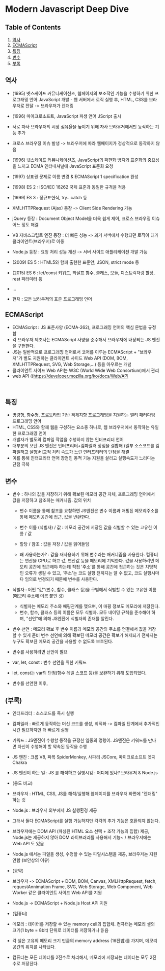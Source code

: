 # Modern Javascript Deep Dive 

## Table of Contents

1. [역사](#역사)
1. [ECMAScript](#ECMAScript)
1. [특징](#특징)
1. [변수](#변수)
1. [부록](#부록)

## 역사

- (1995) 넷스케이프 커뮤니케이션즈, 웹페이지의 보조적인 기능을 수행하기 위한 프로그래밍 언어 JavaScript 개발
        - 웹 서버에서 로직 실행 후, HTML, CSS를 브라우저로 전달 -> 브라우저가 렌더링

- (1996) 마이크로소프트, JavaScript 파생 언어 JScript 출시
- 서로 자사 브라우저의 시장 점유율을 높이기 위해 자사 브라우저에서만 동작하는 기능 추가
- 크로스 브라우징 이슈 발생 -> 브라우저에 따라 웹페이지가 정상적으로 동작하지 않음
- (1996) 넷스케이프 커뮤니케이션즈, JavaScript의 파편화 방지와 표준화의 중요성을 느끼고 ECMA 인터내셔널에 JavaScript 표준화 요청
- (1997) 상표권 문제로 이름 변경 & ECMAScript 1 specification 완성
- (1998) ES 2 : ISO/IEC 16262 국제 표준과 동일한 규격을 적용
- (1999) ES 3 : 정규표현식, try...catch 등
- XMLHTTPRequest (Ajax) 등장 -> Client Side Rendering 가능
- jQuery 등장 : Document Object Model을 더욱 쉽게 제어, 크로스 브라우징 이슈 어느 정도 해결
- V8 자바스크립트 엔진 등장 : 더 빠른 성능 -> 과거 서버에서 수행되던 로직이 대거 클라이언트(브라우저)로 이동
- Node.js 등장 : 요청 처리 성능 개선 -> 서버 사이드 애플리케이션 개발 가능

- (2009) ES 5 : HTML5와 함께 출현한 표준안, JSON, strict mode 등
- (2015) ES 6 : let/const 키워드, 화살표 함수, 클래스, 모듈, 디스트럭처링 할당, rest 파라미터 등
- ...
- 현재 : 모든 브라우저의 표준 프로그래밍 언어

## ECMAScript

- ECMAScript : JS 표준사양 (ECMA-262), 프로그래밍 언어의 핵심 문법을 규정함
- 각 브라우저 제조사는 ECMAScript 사양을 준수해서 브라우저에 내장되는 JS 엔진을 구현한다.
- JS는 일반적으로 프로그래밍 언어로서 코어를 이루는 ECMAScript + "브라우저"가 별도 지원하는 클라이언트 사이드 Web API (DOM, BOM, XMLHTTPRequest, SVG, Web Storage,...) 등을 아우르는 개념
- 클라이언트 사이드 Web API는 W3C (World Wide Web Consortium)에서 관리
- web API ()https://developer.mozilla.org/ko/docs/Web/API

<br/>

## 특징

- 명령형, 함수형, 프로토타입 기반 객체지향 프로그래밍을 지원하는 멀티 패러다임 프로그래밍 언어
- HTML, CSS와 함께 웹을 구성하는 요소중 하나로, 웹 브라우저에서 동작하는 유일한 프로그래밍 언어
- 개발자가 별도의 컴파일 작업을 수행하지 않는 인터프리터 언어
- 대부분의 모던 JS 엔진은 인터프리터+컴파일러 장점을 결합해 (일부 소스코드를 컴파일하고 실행)비교적 처리 속도가 느린 인터프리터의 단점을 해결
- 이를 통해 인터프리터 언어 장점인 동적 기능 지원을 살리고 실행속도가 느리다는 단점 극복

## 변수

- 변수 : 하나의 값을 저장하기 위해 확보된 메모리 공간 자체, 프로그래밍 언어에서 값을 저장하고 참조하는 매커니즘. 값의 위치
  - 변수 이름을 통해 참조를 요청하면 JS엔진은 변수 이름과 매핑된 메모리주소를 통해 메모리공간에 접근, 값을 반환한다.

  - 변수 이름 (식별자) / 값 : 메모리 공간에 저장된 값을 식별할 수 있는 고유한 이름 / 값
  - 할당 / 참조 : 값을 저장 / 값을 읽어들임

  - 왜 사용하는가? : 값을 재사용하기 위해 변수라는 매커니즘을 사용한다. 
  컴퓨터는 연산을 CPU로 하고 값, 연산값 등을 메모리에 기억한다. 값을 사용하려면 메모리 공간에 접근해야 하는데
  직접 '주소'를 통해 공간에 접근하는 것은 치명적인 오류가 생길 수 있고, 
  '주소'는 코드 실행 전까지는 알 수 없고, 코드 실행시마다 임의로 변경되기 때문에 변수를 사용한다.
  

- 식별자 : 어떤 "값"(변수, 함수, 클래스 등)을 구별해서 식별할 수 있는 고유한 이름 (메모리 주소에 이름 붙인 것)
  - 식별자는 메모리 주소와 매핑관계를 맺으며, 이 매핑 정보도 메모리에 저장된다.
  - 변수, 함수, 클래스 등의 이름은 모두 식별자. 모두 네이밍 규칙을 준수해야 하며, "선언"에 의해 JS엔진에 식별자의 존재를 알린다.

- 변수 선언 : 메모리 확보 후 변수 이름과 메모리 공간의 주소를 연결해서 값을 저장할 수 있게 준비 
변수 선언에 의해 확보된 메모리 공간은 확보가 해제되기 전까지는 누구도 확보된 메모리 공간을 사용할 수 없도록 보호된다.

 - 변수를 사용하려면 선언이 필요
 - var, let, const : 변수 선언을 위한 키워드
 - let, const는 var의 단점(함수 레벨 스코프 등)을 보완하기 위해 도입되었다.
 - 변수를 선언한 이후,


## (부록)
- 인터프리터 : 소스코드를 즉시 실행
- 컴파일러 : 빠르게 동작하는 머신 코드를 생성, 최적화 -> 컴파일 단계에서 추가적인 시간 필요하지만 더 빠르게 실행
- 키워드 : JS엔진이 수행할 동작을 규정한 일종의 명령어. JS엔진은 키워드를 만나면 자신이 수행해야 할 약속된 동작을 수행


- JS 엔진 : 크롬 V8, 파폭 SpiderMonkey, 사파리 JSCore, 마이크로소프트 엣지 Chakra
- JS 엔진이 하는 일 : JS 를 해석하고 실행시킴 : 어디에 있나? 브라우저 & Node.js

- (용도 비교)
- 브라우저 : HTML, CSS, JS를 해석/실행해 웹페이지를 브라우저 화면에 "렌더링" 하는 것
- Node.js : 브라우저 외부에서 JS 실행환경 제공
- 그래서 둘다 ECMAScript를 실행 가능하지만 각각의 추가 기능은 호환되지 않는다.
- 브라우저에는 DOM API (파싱된 HTML 요소 선택 + 조작 기능의 집합) 제공, Node.js는 제공하지 않아 DOM 라이브러리를 사용해서 기능~ / 브라우저에는 Web API 도 있음
- Node.js 에서는 파일을 생성, 수정할 수 있는 파일시스템을 제공, 브라우저는 지원안함 (보안상의 이유)

- (요약)
- 브라우저 -> ECMAScript + DOM, BOM, Canvas, XMLHttpRequest, fetch, requestAnnimation Frame, SVG, Web Storage, Web Component, Web Worker 같은 클라이언트 사이드 Web API를 지원
- Node.js -> ECMAScript + Node.js Host API 지원

- (컴퓨터)
- 메모리 : 데이터를 저장할 수 있는 memory cell의 집합체. 컴퓨터는 메모리 셀의 크기(1 byte = 8bit) 단위로 데이터를 저장하거나 읽음
- 각 셀은 고유의 메모리 크기 만큼의 memory address (16진법)를 가지며, 메모리 공간의 위치를 나타낸다.
- 컴퓨터는 모든 데이터를 2진수로 처리해서, 메모리에 저장되는 데이터는 모두 2진수로 저장된다.